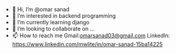 - 👋 Hi, I’m @omar sanad
- 👀 I’m interested in backend programming 
- 🌱 I’m currently learning django
- 💞️ I’m looking to collaborate on ...
- 📫 How to reach me 
Gmail:omarsanad03@gmail.com
LinkedIn: 
https://www.linkedin.com/mwlite/in/omar-sanad-15ba14225
